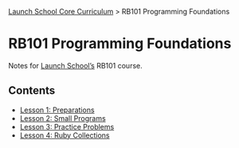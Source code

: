 [Launch School Core Curriculum][readme] >
RB101 Programming Foundations

# RB101 Programming Foundations

Notes for [Launch School’s][launch-school] RB101 course.

## Contents

- [Lesson 1: Preparations][lesson1]
- [Lesson 2: Small Programs][lesson2]
- [Lesson 3: Practice Problems][lesson3]
- [Lesson 4: Ruby Collections][lesson4]

[lesson1]: lesson-1-notes.md
[lesson2]: lesson_2/lesson-2-notes.md
[lesson3]: lesson_3/lesson-3-contents.md
[lesson4]: lesson_4/lesson-4-notes.md
[readme]: /README.md
[launch-school]: https://launchschool.com
